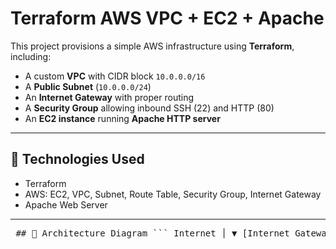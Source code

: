 # Terraform AWS VPC + EC2 + Apache

This project provisions a simple AWS infrastructure using **Terraform**, including:

- A custom **VPC** with CIDR block `10.0.0.0/16`
- A **Public Subnet** (`10.0.0.0/24`)
- An **Internet Gateway** with proper routing
- A **Security Group** allowing inbound SSH (22) and HTTP (80)
- An **EC2 instance** running **Apache HTTP server**


---

## 🧰 Technologies Used

- Terraform
- AWS: EC2, VPC, Subnet, Route Table, Security Group, Internet Gateway
- Apache Web Server

---

<pre> ## 📐 Architecture Diagram ``` Internet │ ▼ [Internet Gateway] │ ▼ [Route Table] │ ▼ [Public Subnet] ───────► [Security Group: ports 22, 80] │ ▼ [EC2 Instance with Apache] ``` </pre>


